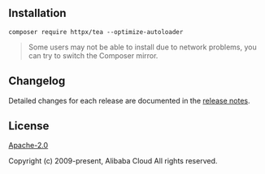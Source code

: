 
## Installation
```
composer require httpx/tea --optimize-autoloader
```
> Some users may not be able to install due to network problems, you can try to switch the Composer mirror.


## Changelog
Detailed changes for each release are documented in the [release notes](CHANGELOG.md).


## License
[Apache-2.0](LICENSE.md)

Copyright (c) 2009-present, Alibaba Cloud All rights reserved.
